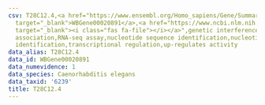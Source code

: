 ```yaml
---
csv: T28C12.4,<a href="https://www.ensembl.org/Homo_sapiens/Gene/Summary?db=core;g=WBGene00020891"
  target="_blank">WBGene00020891</a>,<a href="https://www.ncbi.nlm.nih.gov/pubmed/27496166"
  target="_blank"><i class="fas fa-file"></i></a>",genetic interference,functional
  association,RNA-seq assay,nucleotide sequence identification,nucleotide sequence
  identification,transcriptional regulation,up-regulates activity
data_alias: T28C12.4
data_id: WBGene00020891
data_numevidence: 1
data_species: Caenorhabditis elegans
data_taxid: '6239'
title: T28C12.4
---
```

